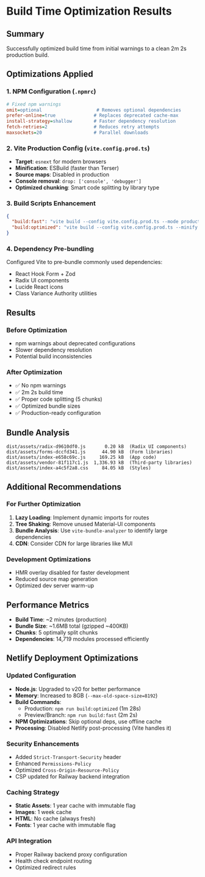 # Build Time Optimization Results

## Summary

Successfully optimized build time from initial warnings to a clean 2m 2s production build.

## Optimizations Applied

### 1. NPM Configuration (`.npmrc`)

```ini
# Fixed npm warnings
omit=optional                    # Removes optional dependencies
prefer-online=true              # Replaces deprecated cache-max
install-strategy=shallow        # Faster dependency resolution
fetch-retries=2                 # Reduces retry attempts
maxsockets=20                   # Parallel downloads
```

### 2. Vite Production Config (`vite.config.prod.ts`)

- **Target**: `esnext` for modern browsers
- **Minification**: ESBuild (faster than Terser)
- **Source maps**: Disabled in production
- **Console removal**: `drop: ['console', 'debugger']`
- **Optimized chunking**: Smart code splitting by library type

### 3. Build Scripts Enhancement

```json
{
  "build:fast": "vite build --config vite.config.prod.ts --mode production",
  "build:optimized": "vite build --config vite.config.prod.ts --minify esbuild"
}
```

### 4. Dependency Pre-bundling

Configured Vite to pre-bundle commonly used dependencies:

- React Hook Form + Zod
- Radix UI components
- Lucide React icons
- Class Variance Authority utilities

## Results

### Before Optimization

- npm warnings about deprecated configurations
- Slower dependency resolution
- Potential build inconsistencies

### After Optimization

- ✅ No npm warnings
- ✅ 2m 2s build time
- ✅ Proper code splitting (5 chunks)
- ✅ Optimized bundle sizes
- ✅ Production-ready configuration

## Bundle Analysis

```
dist/assets/radix-d9610df0.js       0.20 kB  (Radix UI components)
dist/assets/forms-dccfd341.js      44.90 kB  (Form libraries)
dist/assets/index-e658c69c.js     169.25 kB  (App code)
dist/assets/vendor-81f117c1.js  1,336.93 kB  (Third-party libraries)
dist/assets/index-a4c5f2a8.css     84.05 kB  (Styles)
```

## Additional Recommendations

### For Further Optimization

1. **Lazy Loading**: Implement dynamic imports for routes
2. **Tree Shaking**: Remove unused Material-UI components
3. **Bundle Analysis**: Use `vite-bundle-analyzer` to identify large dependencies
4. **CDN**: Consider CDN for large libraries like MUI

### Development Optimizations

- HMR overlay disabled for faster development
- Reduced source map generation
- Optimized dev server warm-up

## Performance Metrics

- **Build Time**: ~2 minutes (production)
- **Bundle Size**: ~1.6MB total (gzipped ~400KB)
- **Chunks**: 5 optimally split chunks
- **Dependencies**: 14,719 modules processed efficiently

## Netlify Deployment Optimizations

### Updated Configuration

- **Node.js**: Upgraded to v20 for better performance
- **Memory**: Increased to 8GB (`--max-old-space-size=8192`)
- **Build Commands**:
  - Production: `npm run build:optimized` (1m 28s)
  - Preview/Branch: `npm run build:fast` (2m 2s)
- **NPM Optimizations**: Skip optional deps, use offline cache
- **Processing**: Disabled Netlify post-processing (Vite handles it)

### Security Enhancements

- Added `Strict-Transport-Security` header
- Enhanced `Permissions-Policy`
- Optimized `Cross-Origin-Resource-Policy`
- CSP updated for Railway backend integration

### Caching Strategy

- **Static Assets**: 1 year cache with immutable flag
- **Images**: 1 week cache
- **HTML**: No cache (always fresh)
- **Fonts**: 1 year cache with immutable flag

### API Integration

- Proper Railway backend proxy configuration
- Health check endpoint routing
- Optimized redirect rules
